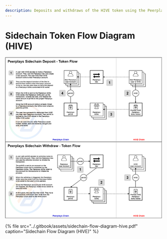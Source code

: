 ```yaml
---
description: Deposits and withdraws of the HIVE token using the Peerplays sidechain.
---
```


# Sidechain Token Flow Diagram \(HIVE\)

![](../.gitbook/assets/sidechain-flow-diagram-hive.png)

{% file src="../.gitbook/assets/sidechain-flow-diagram-hive.pdf" caption="Sidechain Flow Diagram \(HIVE\)" %}

